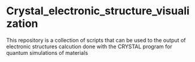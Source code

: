 # Crystal_electronic_structure_visualization
This repository is a collection of scripts that can be used to the output of electronic structures calcution done with the CRYSTAL program for quantum simulations of materials
